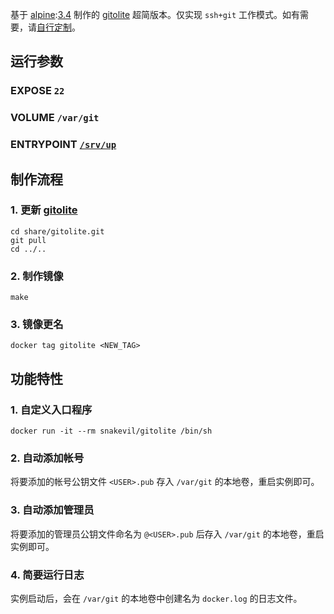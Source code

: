 基于 [alpine](http://alpinelinux.org):[3.4](https://dev.aliyun.com/detail.html?repoId=1192) 制作的 [gitolite][] 超简版本。仅实现 `ssh+git` 工作模式。如有需要，请[自行定制](https://github.com/snakevil-docker/gitolite)。

[gitolite]: http://gitolite.com

运行参数
---

### EXPOSE `22`

### VOLUME `/var/git`

### ENTRYPOINT [`/srv/up`](https://github.com/snakevil-docker/gitolite/blob/master/src/srv/up)

制作流程
---

### 1. 更新 [gitolite][]

```
cd share/gitolite.git
git pull
cd ../..
```

### 2. 制作镜像

```
make
```

### 3. 镜像更名

```
docker tag gitolite <NEW_TAG>
```


功能特性
---

### 1. 自定义入口程序

```
docker run -it --rm snakevil/gitolite /bin/sh
```

### 2. 自动添加帐号

将要添加的帐号公钥文件 `<USER>.pub` 存入 `/var/git` 的本地卷，重启实例即可。

### 3. 自动添加管理员

将要添加的管理员公钥文件命名为 `@<USER>.pub` 后存入 `/var/git` 的本地卷，重启实例即可。

### 4. 简要运行日志

实例启动后，会在 `/var/git` 的本地卷中创建名为 `docker.log` 的日志文件。
